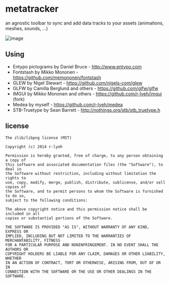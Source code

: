 metatracker
===========

an agnostic toolbar to sync and add data tracks to your assets (animations, meshes, sounds, ...)

![image](https://raw.github.com/r-lyeh/depot/master/metatracker.png)

Using
-----

- Entypo pictograms by Daniel Bruce - http://www.entypo.com
- Fontstash by Mikko Mononen - https://github.com/memononen/fontstash
- GLEW by Nigel Stewart - https://github.com/nigels-com/glew
- GLFW by Camilla Berglund and others - https://github.com/glfw/glfw
- IMGUI by Mikko Mononen and others - https://github.com/r-lyeh/imgui (fork)
- Medea by myself - https://github.com/r-lyeh/medea
- STB-Truetype by Sean Barrett - http://nothings.org/stb/stb_truetype.h

license
-------

```
The zlib/libpng license (MIT)

Copyright (c) 2014 r-lyeh

Permission is hereby granted, free of charge, to any person obtaining a copy of
this software and associated documentation files (the "Software"), to deal in
the Software without restriction, including without limitation the rights to
use, copy, modify, merge, publish, distribute, sublicense, and/or sell copies of
the Software, and to permit persons to whom the Software is furnished to do so,
subject to the following conditions:

The above copyright notice and this permission notice shall be included in all
copies or substantial portions of the Software.

THE SOFTWARE IS PROVIDED "AS IS", WITHOUT WARRANTY OF ANY KIND, EXPRESS OR
IMPLIED, INCLUDING BUT NOT LIMITED TO THE WARRANTIES OF MERCHANTABILITY, FITNESS
FOR A PARTICULAR PURPOSE AND NONINFRINGEMENT. IN NO EVENT SHALL THE AUTHORS OR
COPYRIGHT HOLDERS BE LIABLE FOR ANY CLAIM, DAMAGES OR OTHER LIABILITY, WHETHER
IN AN ACTION OF CONTRACT, TORT OR OTHERWISE, ARISING FROM, OUT OF OR IN
CONNECTION WITH THE SOFTWARE OR THE USE OR OTHER DEALINGS IN THE SOFTWARE.
```
